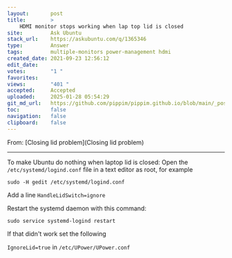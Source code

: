 ```yaml
---
layout:       post
title:        >
    HDMI monitor stops working when lap top lid is closed
site:         Ask Ubuntu
stack_url:    https://askubuntu.com/q/1365346
type:         Answer
tags:         multiple-monitors power-management hdmi
created_date: 2021-09-23 12:56:12
edit_date:    
votes:        "1 "
favorites:    
views:        "401 "
accepted:     Accepted
uploaded:     2025-01-28 05:54:29
git_md_url:   https://github.com/pippim/pippim.github.io/blob/main/_posts/2021/2021-09-23-HDMI-monitor-stops-working-when-lap-top-lid-is-closed.md
toc:          false
navigation:   false
clipboard:    false
---
```


From: [Closing lid problem](Closing lid problem)


----------


To make Ubuntu do nothing when laptop lid is closed:
Open the `/etc/systemd/logind.conf` file in a text editor as root, for example

`sudo -H gedit /etc/systemd/logind.conf`

Add a line `HandleLidSwitch=ignore`

Restart the systemd daemon with this command:

`sudo service systemd-logind restart`

If that didn't work set the following

`IgnoreLid=true` in `/etc/UPower/UPower.conf`

